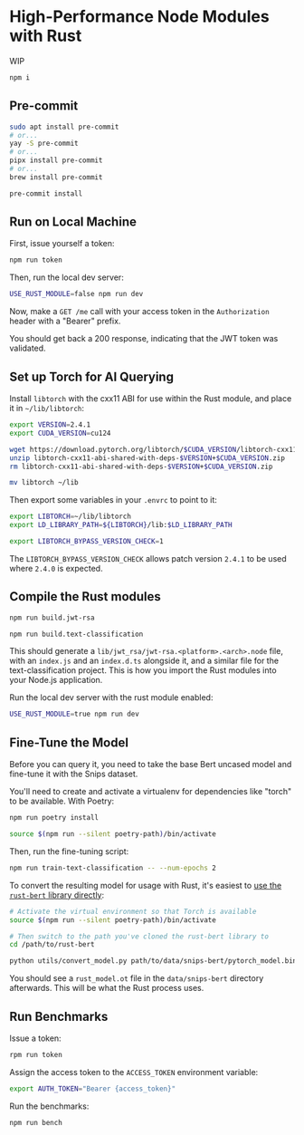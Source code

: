 # High-Performance Node Modules with Rust

WIP

```sh
npm i
```

## Pre-commit

```sh
sudo apt install pre-commit
# or...
yay -S pre-commit
# or...
pipx install pre-commit
# or...
brew install pre-commit

pre-commit install
```

## Run on Local Machine

First, issue yourself a token:

```sh
npm run token
```

Then, run the local dev server:

```sh
USE_RUST_MODULE=false npm run dev
```

Now, make a `GET /me` call with your access token in the `Authorization` header with a "Bearer" prefix.

You should get back a 200 response, indicating that the JWT token was validated.

## Set up Torch for AI Querying

Install `libtorch` with the cxx11 ABI for use within the Rust module, and place it in `~/lib/libtorch`:

```sh
export VERSION=2.4.1
export CUDA_VERSION=cu124

wget https://download.pytorch.org/libtorch/$CUDA_VERSION/libtorch-cxx11-abi-shared-with-deps-$VERSION%2B$CUDA_VERSION.zip
unzip libtorch-cxx11-abi-shared-with-deps-$VERSION+$CUDA_VERSION.zip
rm libtorch-cxx11-abi-shared-with-deps-$VERSION+$CUDA_VERSION.zip

mv libtorch ~/lib
```

Then export some variables in your `.envrc` to point to it:

```sh
export LIBTORCH=~/lib/libtorch
export LD_LIBRARY_PATH=${LIBTORCH}/lib:$LD_LIBRARY_PATH

export LIBTORCH_BYPASS_VERSION_CHECK=1
```

The `LIBTORCH_BYPASS_VERSION_CHECK` allows patch version `2.4.1` to be used where `2.4.0` is expected.

## Compile the Rust modules

```sh
npm run build.jwt-rsa

npm run build.text-classification
```

This should generate a `lib/jwt_rsa/jwt-rsa.<platform>.<arch>.node` file, with an `index.js` and an `index.d.ts` alongside it, and a similar file for the text-classification project. This is how you import the Rust modules into your Node.js application.

Run the local dev server with the rust module enabled:

```sh
USE_RUST_MODULE=true npm run dev
```

## Fine-Tune the Model

Before you can query it, you need to take the base Bert uncased model and fine-tune it with the Snips dataset.

You'll need to create and activate a virtualenv for dependencies like "torch" to be available. With Poetry:

```sh
npm run poetry install

source $(npm run --silent poetry-path)/bin/activate
```

Then, run the fine-tuning script:

```sh
npm run train-text-classification -- --num-epochs 2
```

To convert the resulting model for usage with Rust, it's easiest to [use the `rust-bert` library directly](https://github.com/guillaume-be/rust-bert/tree/main?tab=readme-ov-file#loading-pretrained-and-custom-model-weights):

```sh
# Activate the virtual environment so that Torch is available
source $(npm run --silent poetry-path)/bin/activate

# Then switch to the path you've cloned the rust-bert library to
cd /path/to/rust-bert

python utils/convert_model.py path/to/data/snips-bert/pytorch_model.bin
```

You should see a `rust_model.ot` file in the `data/snips-bert` directory afterwards. This will be what the Rust process uses.

## Run Benchmarks

Issue a token:

```sh
rpm run token
```

Assign the access token to the `ACCESS_TOKEN` environment variable:

```sh
export AUTH_TOKEN="Bearer {access_token}"
```

Run the benchmarks:

```sh
npm run bench
```
